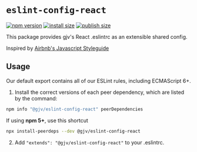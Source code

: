 # `eslint-config-react`

[![npm version](https://badgen.net/npm/v/@gjv/eslint-config-react)](https://www.npmjs.com/package/@gjv/eslint-config-react)
[![install size](https://badgen.net/packagephobia/install/@gjv/eslint-config-react)](https://packagephobia.com/result?p=%40gjv%2Feslint-config-react)
[![publish size](https://badgen.net/packagephobia/publish/@gjv/eslint-config-react)](https://packagephobia.com/result?p=%40gjv%2Feslint-config-react)

This package provides gjv's React .eslintrc as an extensible shared config.

Inspired by [Airbnb's Javascript Styleguide](https://github.com/airbnb/javascript)

## Usage

Our default export contains all of our ESLint rules, including ECMAScript 6+.

1. Install the correct versions of each peer dependency, which are listed by the command:

  ```sh
  npm info "@gjv/eslint-config-react" peerDependencies
  ```

  If using **npm 5+**, use this shortcut

  ```sh
  npx install-peerdeps --dev @gjv/eslint-config-react
  ```

2. Add `"extends": "@gjv/eslint-config-react"` to your .eslintrc.

